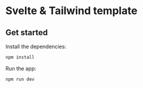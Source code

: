 # Svelte & Tailwind template

## Get started

Install the dependencies:

```bash
npm install
```

Run the app:

```bash
npm run dev
```
